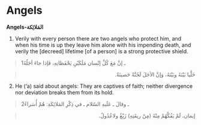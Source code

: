 Angels
======

**Angels-المَلائِكة**

1. Verily with every person there are two angels who protect him, and
when his time is up they leave him alone with his impending death, and
verily the [decreed] lifetime [of a person] is a strong protective
shield.

> 1ـ إنَّ مَعَ كُلِّ إنْسان مَلَكَيْنِ يَحْفَظانِهِ، فَإذا جاءَ أجَلُهُ
<blockquote dir="rtl">
  <p>
خَلَّيا بَيْنَهُ وبَيْنَهُ، وَإنَّ الأجَلَ لَجُنَّةٌ حَصينَةٌ.
  </p>
</blockquote>

2. He (‘a) said about angels: They are captives of faith; neither
divergence nor deviation breaks them from its hold.

> 2ـ وقالَ ـ عَلَيهِ السّلام ـ في ذِكْرِ المَلائِكَةِ: هُمْ أُسَراءُ
<blockquote dir="rtl">
  <p>
إيمان، لَمْ يَفُكَّهُمْ مِنْهُ (مِنْ ريقَتِهِ) زَيْغٌ ولاعُدُولٌ.
  </p>
</blockquote>


